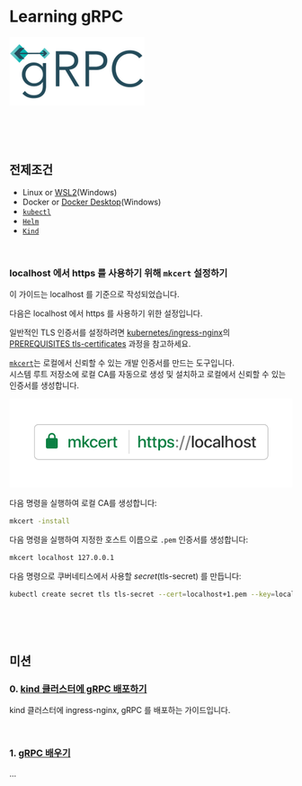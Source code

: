 # Learning gRPC  

![](docs/images/grpc-icon-color.small.png)  

<br/><br/><br/>

## 전제조건 

* Linux or [WSL2](https://learn.microsoft.com/en-us/windows/wsl/install)(Windows)  
* Docker or [Docker Desktop](https://www.docker.com/products/docker-desktop/)(Windows)  
* [`kubectl`](https://kubernetes.io/docs/tasks/tools/)  
* [`Helm`](https://helm.sh/)  
* [`Kind`](https://kind.sigs.k8s.io/)  

<br/>

### localhost 에서 https 를 사용하기 위해 `mkcert` 설정하기  

이 가이드는 localhost 를 기준으로 작성되었습니다.  

다음은 localhost 에서 https 를 사용하기 위한 설정입니다.  

일반적인 TLS 인증서를 설정하려면 [kubernetes/ingress-nginx](https://github.com/kubernetes/ingress-nginx)의 [PREREQUISITES tls-certificates](https://github.com/kubernetes/ingress-nginx/blob/main/docs/examples/PREREQUISITES.md#tls-certificates) 과정을 참고하세요.  

[`mkcert`](https://github.com/FiloSottile/mkcert)는 로컬에서 신뢰할 수 있는 개발 인증서를 만드는 도구입니다.  
시스템 루트 저장소에 로컬 CA를 자동으로 생성 및 설치하고 로컬에서 신뢰할 수 있는 인증서를 생성합니다.  

![](./docs/images/sticker-transparent.png)

다음 명령을 실행하여 로컬 CA를 생성합니다:  

```bash
mkcert -install
```

다음 명령을 실행하여 지정한 호스트 이름으로 `.pem` 인증서를 생성합니다:  

```bash
mkcert localhost 127.0.0.1
```

다음 명령으로 쿠버네티스에서 사용할 *secret*(tls-secret) 를 만듭니다:  

```bash
kubectl create secret tls tls-secret --cert=localhost+1.pem --key=localhost+1-key.pem
```

<br/><br/><br/>

## 미션  

### 0. [kind 클러스터에 gRPC 배포하기](mission.0/README.md)  

kind 클러스터에 ingress-nginx, gRPC 를 배포하는 가이드입니다.  

<br/>

### 1. [gRPC 배우기](mission.1/README.md)  

...
